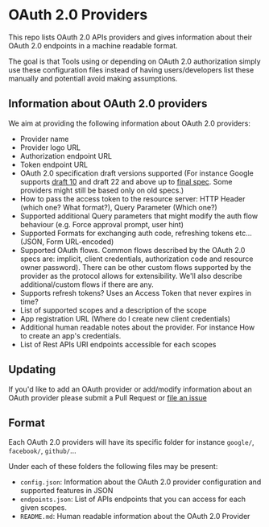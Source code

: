 # OAuth 2.0 Providers

This repo lists OAuth 2.0 APIs providers and gives information about their OAuth 2.0 endpoints in a machine readable format.

The goal is that Tools using or depending on OAuth 2.0 authorization simply use these configuration files instead of having users/developers list these manually and potentiall avoid making assumptions.

## Information about OAuth 2.0 providers

We aim at providing the following information about OAuth 2.0 providers:
 - Provider name
 - Provider logo URL
 - Authorization endpoint URL
 - Token endpoint URL
 - OAuth 2.0 specification draft versions supported (For instance Google supports [draft 10](https://tools.ietf.org/html/draft-ietf-oauth-v2-10) and draft 22 and above up to [final spec](https://tools.ietf.org/html/rfc6749). Some providers might still be based only on old specs.)
 - How to pass the access token to the resource server: HTTP Header (which one? What format?), Query Parameter (Which one?)
 - Supported additional Query parameters that might modify the auth flow behaviour (e.g. Force approval prompt, user hint)
 - Supported Formats for exchanging auth code, refreshing tokens etc... (JSON, Form URL-encoded)
 - Supported OAuth flows. Common flows described by the OAuth 2.0 specs are: implicit, client credentials, authorization code and resource owner password). There can be other custom flows supported by the provider as the protocol allows for extensibility. We'll also describe additional/custom flows if there are any.
 - Supports refresh tokens? Uses an Access Token that never expires in time?
 - List of supported scopes and a description of the scope
 - App registration URL (Where do I create new client credentials)
 - Additional human readable notes about the provider. For instance How to create an app's credentials.
 - List of Rest APIs URI endpoints accessible for each scopes

## Updating 

If you'd like to add an OAuth provider or add/modify information about an OAuth provider please submit a Pull Request or [file an issue](https://github.com/nicolasgarnier/oauth-providers/issues)

## Format

Each OAuth 2.0 providers will have its specific folder for instance `google/`, `facebook/`, `github/`...

Under each of these folders the following files may be present:
 - `config.json`: Information about the OAuth 2.0 provider configuration and supported features in JSON
 - `endpoints.json`: List of APIs endpoints that you can access for each given scopes.
 - `README.md`: Human readable information about the OAuth 2.0 Provider

